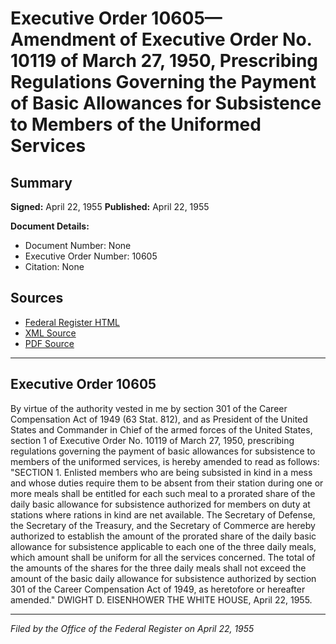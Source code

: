 # Executive Order 10605—Amendment of Executive Order No. 10119 of March 27, 1950, Prescribing Regulations Governing the Payment of Basic Allowances for Subsistence to Members of the Uniformed Services

## Summary

**Signed:** April 22, 1955
**Published:** April 22, 1955

**Document Details:**
- Document Number: None
- Executive Order Number: 10605
- Citation: None

## Sources
- [Federal Register HTML](https://www.presidency.ucsb.edu/documents/executive-order-10605-amendment-executive-order-no-10119-march-27-1950-prescribing)
- [XML Source](None)
- [PDF Source](None)

---

## Executive Order 10605

By virtue of the authority vested in me by section 301 of the Career Compensation Act of 1949 (63 Stat. 812), and as President of the United States and Commander in Chief of the armed forces of the United States, section 1 of Executive Order No. 10119 of March 27, 1950, prescribing regulations governing the payment of basic allowances for subsistence to members of the uniformed services, is hereby amended to read as follows:
"SECTION 1. Enlisted members who are being subsisted in kind in a mess and whose duties require them to be absent from their station during one or more meals shall be entitled for each such meal to a prorated share of the daily basic allowance for subsistence authorized for members on duty at stations where rations in kind are net available. The Secretary of Defense, the Secretary of the Treasury, and the Secretary of Commerce are hereby authorized to establish the amount of the prorated share of the daily basic allowance for subsistence applicable to each one of the three daily meals, which amount shall be uniform for all the services concerned. The total of the amounts of the shares for the three daily meals shall not exceed the amount of the basic daily allowance for subsistence authorized by section 301 of the Career Compensation Act of 1949, as heretofore or hereafter amended."
DWIGHT D. EISENHOWER
THE WHITE HOUSE,
April 22, 1955.

---

*Filed by the Office of the Federal Register on April 22, 1955*
